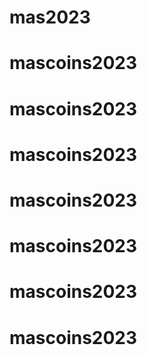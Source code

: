 # mas2023
# mascoins2023
# mascoins2023
# mascoins2023
# mascoins2023
# mascoins2023
# mascoins2023
# mascoins2023
